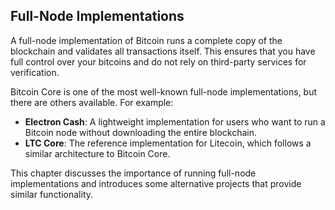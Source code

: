 ## Full-Node Implementations

A full-node implementation of Bitcoin runs a complete copy of the blockchain and validates all transactions itself. This ensures that you have full control over your bitcoins and do not rely on third-party services for verification.

Bitcoin Core is one of the most well-known full-node implementations, but there are others available. For example:
- **Electron Cash**: A lightweight implementation for users who want to run a Bitcoin node without downloading the entire blockchain.
- **LTC Core**: The reference implementation for Litecoin, which follows a similar architecture to Bitcoin Core.

This chapter discusses the importance of running full-node implementations and introduces some alternative projects that provide similar functionality.
